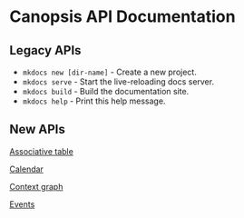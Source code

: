 # Canopsis API Documentation


## Legacy APIs

* `mkdocs new [dir-name]` - Create a new project.
* `mkdocs serve` - Start the live-reloading docs server.
* `mkdocs build` - Build the documentation site.
* `mkdocs help` - Print this help message.

## New APIs

[Associative table](v2/associative_table.md)

[Calendar](v2/calendar.md)

[Context graph](v2/context.md)

[Events](v2/events.md)
